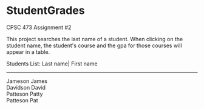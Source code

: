 # StudentGrades

CPSC 473 Assignment #2

This project searches the last name of a student. When clicking on the student name, the student's course and the gpa for those courses will appear in a table.

Students List:
Last name| First name
__________________
Jameson    James <br>
Davidson   David <br>
Patteson   Patty <br>
Patteson   Pat
